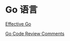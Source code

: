 # Go 语言

[Effective Go](https://golang.org/doc/effective_go.html)

[Go Code Review Comments](https://github.com/golang/go/wiki/CodeReviewComments)